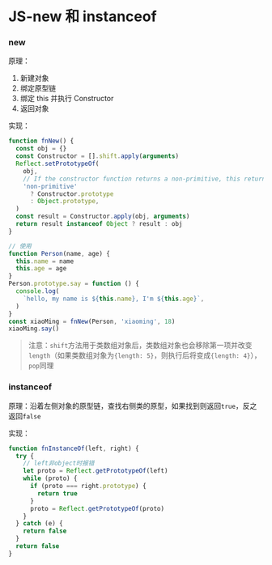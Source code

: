# JS-new 和 instanceof

### new

原理：

1. 新建对象
2. 绑定原型链
3. 绑定 this 并执行 Constructor
4. 返回对象

实现：

```js
function fnNew() {
  const obj = {}
  const Constructor = [].shift.apply(arguments)
  Reflect.setPrototypeOf(
    obj,
    // If the constructor function returns a non-primitive, this return value becomes the result of the whole new expression. Otherwise, if the constructor function doesn't return anything or returns a primitive, newInstance is returned instead
    'non-primitive'
      ? Constructor.prototype
      : Object.prototype,
  )
  const result = Constructor.apply(obj, arguments)
  return result instanceof Object ? result : obj
}

// 使用
function Person(name, age) {
  this.name = name
  this.age = age
}
Person.prototype.say = function () {
  console.log(
    `hello, my name is ${this.name}, I'm ${this.age}`,
  )
}
const xiaoMing = fnNew(Person, 'xiaoming', 18)
xiaoMing.say()
```

> 注意：`shift`方法用于类数组对象后，类数组对象也会移除第一项并改变`length`（如果类数组对象为`{length: 5}`，则执行后将变成`{length: 4}`），`pop`同理

### instanceof

原理：沿着左侧对象的原型链，查找右侧类的原型，如果找到则返回`true`，反之返回`false`

实现：

```js
function fnInstanceOf(left, right) {
  try {
    // left非object时报错
    let proto = Reflect.getPrototypeOf(left)
    while (proto) {
      if (proto === right.prototype) {
        return true
      }
      proto = Reflect.getPrototypeOf(proto)
    }
  } catch (e) {
    return false
  }
  return false
}
```
